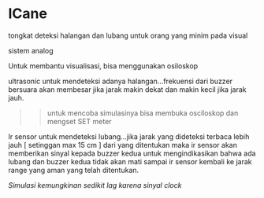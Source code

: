 # ICane


tongkat deteksi halangan dan lubang untuk orang yang minim pada visual

sistem analog

Untuk membantu visualisasi, bisa menggunakan osiloskop

ultrasonic untuk mendeteksi adanya halangan...frekuensi dari buzzer bersuara akan membesar jika jarak makin dekat dan makin kecil jika jarak jauh.
>> untuk mencoba simulasinya bisa membuka osciloskop dan mengset SET meter

Ir sensor untuk mendeteksi lubang...jika jarak yang dideteksi terbaca lebih jauh [ setinggan max 15 cm ] dari yang ditentukan maka ir sensor akan memberikan sinyal kepada buzzer kedua untuk mengindikasikan bahwa ada lubang dan buzzer kedua tidak akan mati sampai ir sensor kembali ke jarak range yang aman yang telah ditentukan.

*Simulasi kemungkinan sedikit lag karena sinyal clock*
